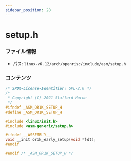 ```yaml
---
sidebar_position: 28
---
```

# setup.h

### ファイル情報

- パス: `linux-v6.12/arch/openrisc/include/asm/setup.h`

### コンテンツ

```h
/* SPDX-License-Identifier: GPL-2.0 */
/*
 * Copyright (C) 2021 Stafford Horne
 */
#ifndef _ASM_OR1K_SETUP_H
#define _ASM_OR1K_SETUP_H

#include <linux/init.h>
#include <asm-generic/setup.h>

#ifndef __ASSEMBLY__
void __init or1k_early_setup(void *fdt);
#endif

#endif /* _ASM_OR1K_SETUP_H */

```
